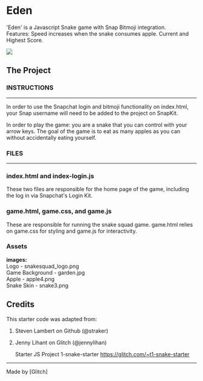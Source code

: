 # Eden

 'Eden' is a Javascript Snake game with Snap Bitmoji integration.  
 Features: Speed increases when the snake consumes apple. Current and Highest Score.

![](https://res.cloudinary.com/b1917/image/upload/v1598251499/portfolio/snake_game.jpg)

## The Project

### INSTRUCTIONS
----------------------------------------------------------------------------------------

In order to use the Snapchat login and bitmoji functionality on index.html, your Snap username will need to be added to the project on SnapKit.

In order to play the game: you are a snake that you can control with your arrow keys.
The goal of the game is to eat as many apples as you can without accidentally eating yourself.

### FILES
----------------------------------------------------------------------------------------

### index.html and index-login.js

These two files are responsible for the home page of the game, including the log in via Snapchat's Login Kit.

### game.html, game.css, and game.js

These are responsible for running the snake squad game. game.html relies on game.css for styling and game.js for interactivity.

### Assets

**images:** \
Logo - snakesquad_logo.png \
Game Background - garden.jpg \
Apple - apple4.png  \
Snake Skin -  snake3.png 




## Credits

This starter code was adapted from:

1. Steven Lambert on Github (@straker)

2. Jenny Lihant on Glitch (@jennylihan)

   Starter JS Project 1-snake-starter
   https://glitch.com/~t1-snake-starter

   

---------------------------------------

Made by [Glitch]
